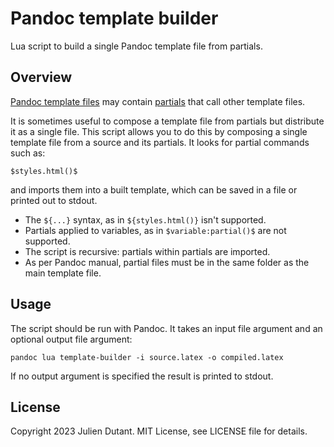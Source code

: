 # Pandoc template builder

Lua script to build a single Pandoc template file from partials.

## Overview

[Pandoc template files](https://pandoc.org/MANUAL.html#templates) 
may contain [partials](https://pandoc.org/MANUAL.html#partials) 
that call other template files. 

It is sometimes useful to compose a template file from partials but
distribute it as a single file. This script allows you to do this 
by composing a single template file from a source and its partials.
It looks for partial commands such as:

```
$styles.html()$
```

and imports them into a built template, which can be saved in a file
or printed out to stdout.

* The `${...}` syntax, as in `${styles.html()}` isn't supported.
* Partials applied to variables, as in `$variable:partial()$` are not supported.
* The script is recursive: partials within partials are imported.
* As per Pandoc manual, partial files must be in the same folder as the main template file.

## Usage

The script should be run with Pandoc. It takes an input file argument
and an optional output file argument:

```
pandoc lua template-builder -i source.latex -o compiled.latex
```

If no output argument is specified the result is printed to
stdout. 

## License

Copyright 2023 Julien Dutant. MIT License, see LICENSE file for details.


